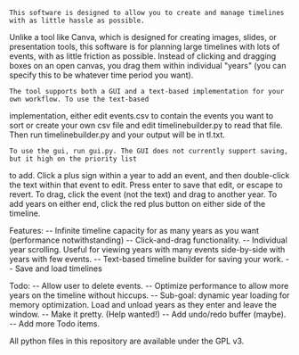    This software is designed to allow you to create and manage timelines with as little hassle as possible. 
Unlike a tool like Canva, which is designed for creating images, slides, or presentation tools, this
software is for planning large timelines with lots of events, with as little friction as possible.
Instead of clicking and dragging boxes on an open canvas, you drag them within individual "years" (you can
specify this to be whatever time period you want).

    The tool supports both a GUI and a text-based implementation for your own workflow. To use the text-based
implementation, either edit events.csv to contain the events you want to sort or create your own csv file and
edit timelinebuilder.py to read that file. Then run timelinebuilder.py and your output will be in tl.txt.

    To use the gui, run gui.py. The GUI does not currently support saving, but it high on the priority list
to add. Click a plus sign within a year to add an event, and then double-click the text within that event
to edit. Press enter to save that edit, or escape to revert. To drag, click the event (not the text) and
drag to another year. To add years on either end, click the red plus button on either side of the timeline.

Features: 
-- Infinite timeline capacity for as many years as you want (performance notwithstanding)
-- Click-and-drag functionality.
-- Individual year scrolling. Useful for viewing years with many events side-by-side with
    years with few events.
-- Text-based timeline builder for saving your work.
-- Save and load timelines

Todo:
-- Allow user to delete events.
-- Optimize performance to allow more years on the timeline without hiccups.
    -- Sub-goal: dynamic year loading for memory optimization. Load and unload years
        as they enter and leave the window.
-- Make it pretty. (Help wanted!)
-- Add undo/redo buffer (maybe).
-- Add more Todo items.




All python files in this repository are available under the GPL v3.